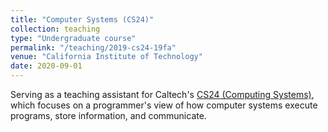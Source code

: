 ```yaml
---
title: "Computer Systems (CS24)"
collection: teaching
type: "Undergraduate course"
permalink: "/teaching/2019-cs24-19fa"
venue: "California Institute of Technology"
date: 2020-09-01
---
```


Serving as a teaching assistant for Caltech's [CS24 (Computing Systems)](https://com.puter.systems/), which focuses on a programmer's view of how computer systems execute programs, store information, and communicate.
